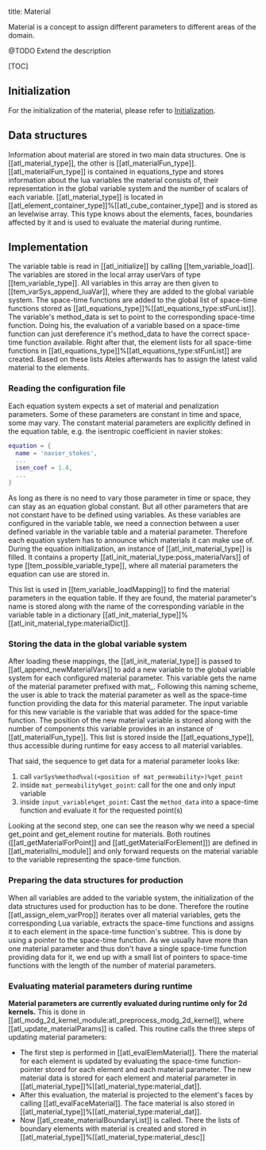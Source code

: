 title: Material

Material is a concept to assign different parameters to different areas of the
domain.

@TODO Extend the description

[TOC]

## Initialization

For the initialization of the material, please refer to
[Initialization](./init.html#material).

## Data structures

Information about material are stored in two main data structures. One is
[[atl_material_type]], the other is [[atl_materialFun_type]].
[[atl_materialFun_type]] is
contained in equations_type and stores information about the lua variables the
material consists of, their representation in the global variable system and
the number of scalars of each variable. [[atl_material_type]] is located in
[[atl_element_container_type]]%[[atl_cube_container_type]] and is stored as an
levelwise array. This type knows about the elements, faces, boundaries affected
by it and is used to evaluate the material during runtime.

## Implementation

The variable table is read in [[atl_initialize]] by calling
[[tem_variable_load]]. The variables are stored in the local array userVars of
type [[tem_variable_type]]. All variables in this array are then given to
[[tem_varSys_append_luaVar]], where they are added to the global variable
system. The space-time functions are added to the global list of space-time
functions stored as [[atl_equations_type]]%[[atl_equations_type:stFunList]].
The variable's method_data is set to point to the corresponding space-time
function. Doing his, the evaluation of a variable based on a space-time
function can just dereference it's method_data to have the correct space-time
function available. Right after that, the element lists for all space-time
functions in [[atl_equations_type]]%[[atl_equations_type:stFunList]] are
created. Based on these lists Ateles afterwards has to assign the latest valid
material to the elements.

### Reading the configuration file

Each equation system expects a set of material and penalization parameters.
Some of these parameters are constant in time and space, some may vary. The
constant material parameters are explicitly defined in the equation table, e.g.
the isentropic coefficient in navier stokes:

```lua
equation = {
  name = 'navier_stokes',
  ...
  isen_coef = 1.4,
  ...
}
```

As long as there is no need to vary those parameter in time or space, they can
stay as an equation global constant. But all other parameters that are not
constant have to be defined using variables. As these variables are configured
in the variable table, we need a connection between a user defined variable in
the variable table and a material parameter. Therefore each equation system has
to announce which materials it can make use of. During the equation
initialization, an instance of [[atl_init_material_type]] is filled. It
contains a property [[atl_init_material_type:poss_materialVars]] of type
[[tem_possible_variable_type]], where all material parameters the equation can
use are stored in.

This list is used in [[tem_variable_loadMapping]] to find the material
parameters in the equation table. If they are found, the material parameter's
name is stored along with the name of the corresponding variable in the
variable table in a dictionary
[[atl_init_material_type]]%[[atl_init_material_type:materialDict]].

### Storing the data in the global variable system

After loading these mappings, the [[atl_init_material_type]] is passed to
[[atl_append_newMaterialVars]] to add a new variable to the global variable
system for each configured material parameter. This variable gets the name of
the material parameter prefixed with mat_. Following this naming scheme, the
user is able to track the material parameter as well as the space-time function
providing the data for this material parameter. The input variable for this new
variable is the variable that was added for the space-time function. The
position of the new material variable is stored along with the number of
components this variable provides in an instance of [[atl_materialFun_type]].
This list is stored inside the [[atl_equations_type]], thus accessible during
runtime for easy access to all material variables.

That said, the sequence to get data for a material parameter looks like:

1. call `varSys%method%val(<position of mat_permeability>)%get_point`
2. inside `mat_permeability%get_point`: call for the one and only input variable
3. inside `input_variable%get_point`: Cast the `method_data` into a space-time
   function and evaluate it for the requested point(s)

Looking at the second step, one can see the reason why we need a special
get_point and get_element routine for materials. Both routines
([[atl_getMaterialForPoint]] and [[atl_getMaterialForElement]]) are defined in
[[atl_materialIni_module]] and only forward requests on the material variable
to the variable representing the space-time function.

### Preparing the data structures for production

When all variables are added to the variable system, the initialization of the
data structures used for production has to be done. Therefore the routine
[[atl_assign_elem_varProp]] iterates over all material variables, gets the
corresponding Lua variable, extracts the space-time functions and assigns it to
each element in the space-time function's subtree. This is done by using a
pointer to the space-time function. As we usually have more than one material
parameter and thus don't have a single space-time function providing data for
it, we end up with a small list of pointers to space-time functions with the
length of the number of material parameters.

### Evaluating material parameters during runtime

**Material parameters are currently evaluated during runtime only for 2d
kernels.** This is done in
[[atl_modg_2d_kernel_module:atl_preprocess_modg_2d_kernel]], where
[[atl_update_materialParams]] is called. This routine calls the three steps of
updating material parameters:

- The first step is performed in [[atl_evalElemMaterial]]. There the material
  for each element is updated by evaluating the space-time function-pointer
  stored for each element and each material parameter. The new material data is
  stored for each element and material parameter in
  [[atl_material_type]]%[[atl_material_type:material_dat]].
- After this evaluation, the material is projected to the element's faces by
  calling [[atl_evalFaceMaterial]]. The face material is also stored in
  [[atl_material_type]]%[[atl_material_type:material_dat]].
- Now [[atl_create_materialBoundaryList]] is called. There the lists of
  boundary elements with material is created and stored in
  [[atl_material_type]]%[[atl_material_type:material_desc]]
